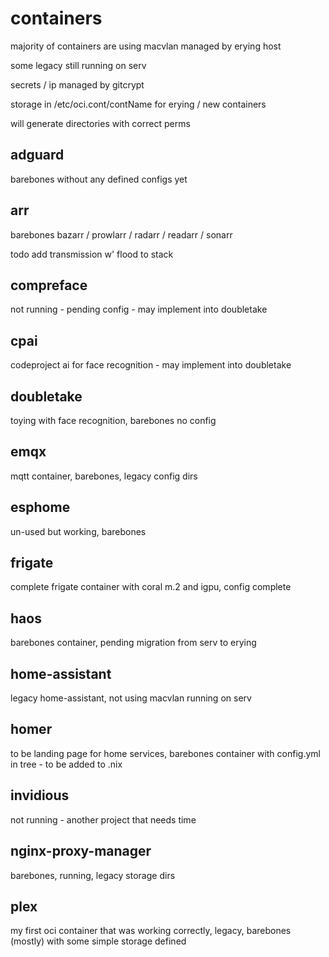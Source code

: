 # containers
majority of containers are using macvlan managed by erying host

some legacy still running on serv

secrets / ip managed by gitcrypt

storage in /etc/oci.cont/contName for erying / new containers

will generate directories with correct perms

## adguard
barebones without any defined configs yet

## arr
barebones bazarr / prowlarr / radarr / readarr / sonarr

todo add transmission w' flood to stack

## compreface
not running - pending config - may implement into doubletake

## cpai
codeproject ai for face recognition - may implement into doubletake

## doubletake
toying with face recognition, barebones no config

## emqx
mqtt container, barebones, legacy config dirs

## esphome
un-used but working, barebones

## frigate
complete frigate container with coral m.2 and igpu, config complete

## haos
barebones container, pending migration from serv to erying

## home-assistant
legacy home-assistant, not using macvlan running on serv

## homer
to be landing page for home services, barebones container with config.yml in tree - to be added to .nix

## invidious
not running - another project that needs time

## nginx-proxy-manager
barebones, running, legacy storage dirs

## plex
my first oci container that was working correctly, legacy, barebones (mostly) with some simple storage defined
